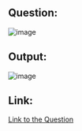 ## Question:
![image](https://github.com/user-attachments/assets/444cb73f-1bd2-4e93-b95b-e45b11c93b25)

## Output:
![image](https://github.com/user-attachments/assets/035a06f6-b569-4510-9e00-2533e0cec919)

## Link:
[Link to the Question](https://www.hackerrank.com/challenges/revising-aggregations-the-average-function/problem?isFullScreen=true)
